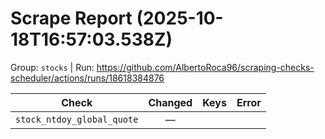 # Scrape Report (2025-10-18T16:57:03.538Z)

Group: `stocks`  |  Run: https://github.com/AlbertoRoca96/scraping-checks-scheduler/actions/runs/18618384876

| Check | Changed | Keys | Error |
|---|:---:|:--|:--|
| `stock_ntdoy_global_quote` | — |  |  |
